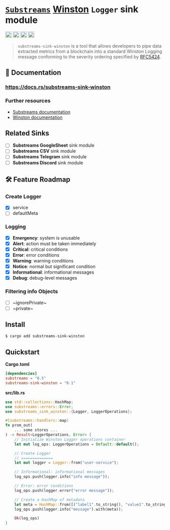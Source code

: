 # [`Substreams`](https://substreams.streamingfast.io/) [Winston](https://github.com/winstonjs/winston) `Logger` sink module

[<img alt="github" src="https://img.shields.io/badge/Github-substreams.winston-8da0cb?style=for-the-badge&logo=github" height="20">](https://github.com/pinax-network/substreams-sink-winston)
[<img alt="crates.io" src="https://img.shields.io/crates/v/substreams-sink-winston.svg?style=for-the-badge&color=fc8d62&logo=rust" height="20">](https://crates.io/crates/substreams-sink-winston)
[<img alt="docs.rs" src="https://img.shields.io/badge/docs.rs-substreams.winston-66c2a5?style=for-the-badge&labelColor=555555&logo=docs.rs" height="20">](https://docs.rs/substreams-sink-winston)
[<img alt="GitHub Workflow Status" src="https://img.shields.io/github/actions/workflow/status/pinax-network/substreams-sink-winston/ci.yml?branch=main&style=for-the-badge" height="20">](https://github.com/pinax-network/substreams-sink-winston/actions?query=branch%3Amain)

> `substreams-sink-winston` is a tool that allows developers to pipe data extracted metrics from a blockchain into a standard Winston Logging message conforming to the severity ordering specified by [RFC5424](https://tools.ietf.org/html/rfc5424).

## 📖 Documentation

### https://docs.rs/substreams-sink-winston

### Further resources

- [Substreams documentation](https://substreams.streamingfast.io)
- [Winston documentation](https://github.com/winstonjs/winston)

## Related Sinks

- [ ] **Substreams GoogleSheet** sink module
- [ ] **Substreams CSV** sink module
- [ ] **Substreams Telegram** sink module
- [ ] **Substreams Discord** sink module

## 🛠 Feature Roadmap

### Create Logger
- [x] service
- [ ] defaultMeta

### Logging
- [x] **Emergency**: system is unusable
- [x] **Alert**: action must be taken immediately
- [x] **Critical**: critical conditions
- [x] **Error**: error conditions
- [x] **Warning**: warning conditions
- [x] **Notice**: normal but significant condition
- [x] **Informational**: informational messages
- [x] **Debug**: debug-level messages

### Filtering info Objects
- [ ] ~ignorePrivate~
- [ ] ~private~

## Install

```bash
$ cargo add substreams-sink-winston
```

## Quickstart

**Cargo.toml**

```toml
[dependencies]
substreams = "0.5"
substreams-sink-winston = "0.1"
```

**src/lib.rs**

```rust
use std::collections::HashMap;
use substreams::errors::Error;
use substreams_sink_winston::{Logger, LoggerOperations};

#[substreams::handlers::map]
fn prom_out(
    ... some stores ...
) -> Result<LoggerOperations, Error> {
    // Initialize Winston Logger operations container
    let mut log_ops: LoggerOperations = Default::default();

    // Create Logger
    // ==============
    let mut logger = Logger::from("user-service");

    // Informational: informational messages
    log_ops.push(logger.info("info message"));

    // Error: error conditions
    log_ops.push(logger.error("error message"));

    // Create a HashMap of metadata
    let meta = HashMap::from([("label1".to_string(), "value1".to_string())]);
    log_ops.push(logger.info("message").with(meta));

    Ok(log_ops)
}
```
